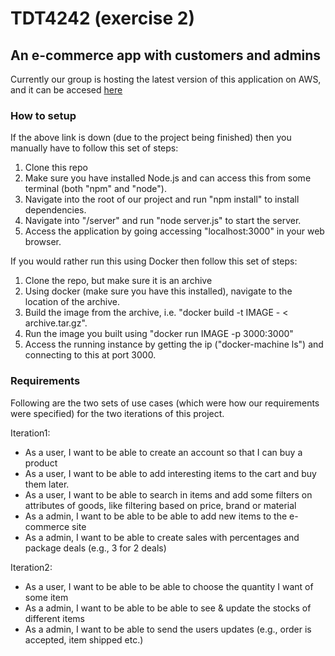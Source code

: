 # TDT4242 (exercise 2)

## An e-commerce app with customers and admins

Currently our group is hosting the latest version of this application on AWS, and it can be accesed [here](http://tdttest-dev.eu-west-1.elasticbeanstalk.com/)

### How to setup
If the above link is down (due to the project being finished) then you manually have to follow this set of steps:
  1. Clone this repo
  2. Make sure you have installed Node.js and can access this from some terminal (both "npm" and "node").
  3. Navigate into the root of our project and run "npm install" to install dependencies.
  4. Navigate into "/server" and run "node server.js" to start the server.
  5. Access the application by going accessing "localhost:3000" in your web browser.

If you would rather run this using Docker then follow this set of steps:
  1. Clone the repo, but make sure it is an archive
  2. Using docker (make sure you have this installed), navigate to the location of the archive.
  3. Build the image from the archive, i.e. "docker build -t IMAGE - < archive.tar.gz".
  4. Run the image you built using "docker run IMAGE -p 3000:3000"
  5. Access the running instance by getting the ip ("docker-machine ls") and connecting to this at port 3000.

### Requirements
Following are the two sets of use cases (which were how our requirements were specified) for the two iterations of this project.  

Iteration1:  
* As a user, I want to be able to create an account so that I can buy a product
* As a user, I want to be able to add interesting items to the cart and buy them later.
* As a user, I want to be able to search in items and add some filters on attributes of goods, like
filtering based on price, brand or material
* As a admin, I want to be able to be able to add new items to the e-commerce site
* As a admin, I want to be able to create sales with percentages and package deals (e.g., 3 for 2
deals)

Iteration2:  
* As a user, I want to be able to be able to choose the quantity I want of some item
* As a admin, I want to be able to be able to see & update the stocks of different items
* As a admin, I want to be able to send the users updates (e.g., order is accepted, item shipped
etc.)